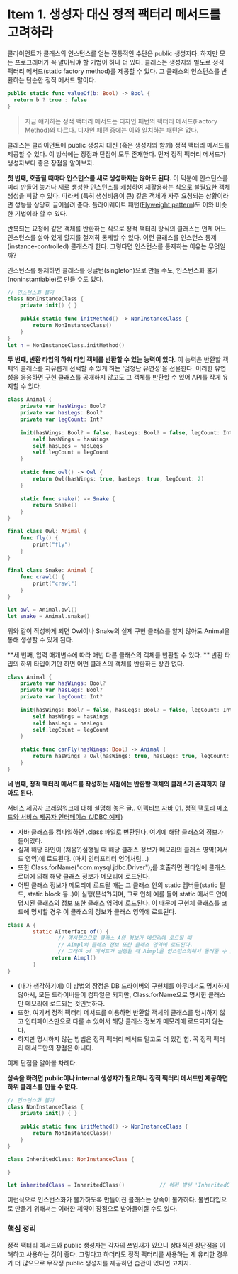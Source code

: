 # Item 1. 생성자 대신 정적 팩터리 메서드를 고려하라

클라이언트가 클래스의 인스턴스를 얻는 전통적인 수단은 public 생성자다. 하지만 모든 프로그래머가 꼭 알아둬야 할 기법이 하나 더 있다. 클래스는 생성자와 별도로 정적 팩터리 메서드(static factory method)를 제공할 수 있다. 그 클래스의 인스턴스를 반환하는 단순한 정적 메서드 말이다. 

```swift
public static func valueOf(b: Bool) -> Bool {
  return b ? true : false
}
```

> 지금 얘기하는 정적 팩터리 메서드는 디자인 패턴의 팩터리 메서드(Factory Method)와 다르다. 디자인 패턴 중에는 이와 일치하는 패턴은 없다.

클래스는 클라이언트에 public 생성자 대신 (혹은 생성자와 함께) 정적 팩터리 메서드를 제공할 수 있다. 이 방식에는 장점과 단점이 모두 존재한다. 먼저 정적 팩터리 메서드가 생성자보다 좋은 장점을 알아보자.



**첫 번째, 호출될 때마다 인스턴스를 새로 생성하지는 않아도 된다.** 이 덕분에 인스턴스를 미리 만들어 놓거나 새로 생성한 인스턴스를 캐싱하여 재활용하는 식으로 불필요한 객체 생성을 피할 수 있다. 따라서 (특히 생성비용이 큰) 같은 객체가 자주 요청되는 상황이라면 성능을 상당히 끌어올려 준다. 플라이웨이트 패턴([Flyweight pattern](https://ko.wikipedia.org/wiki/플라이웨이트_패턴))도 이와 비슷한 기법이라 할 수 있다.

반복되는 요청에 같은 객체를 반환하는 식으로 정적 팩터리 방식의 클래스는 언제 어느 인스턴스를 살아 있게 할지를 철저히 통제할 수 있다. 이런 클래스를 인스턴스 통제(instance-controlled) 클래스라 한다. 그렇다면 인스턴스를 통제하는 이유는 무엇일까? 

인스턴스를 통제하면 클래스를 싱글턴(singleton)으로 만들 수도, 인스턴스화 불가(noninstantiable)로 만들 수도 있다. 

```swift
// 인스턴스화 불가
class NonInstanceClass {
    private init() { }
    
    public static func initMethod() -> NonInstanceClass {
        return NonInstanceClass()
    }
}
let n = NonInstanceClass.initMethod()
```



**두 번째, 반환 타입의 하위 타입 객체를 반환할 수 있는 능력이 있다.** 이 능력은 반환할 객체의 클래스를 자유롭게 선택할 수 있게 하는 '엄청난 유연성'을 선물한다. 이러한 유연성을 응용하면 구현 클래스를 공개하지 않고도 그 객체를 반환할 수 있어 API를 작게 유지할 수 있다. 

```swift
class Animal {
    private var hasWings: Bool?
    private var hasLegs: Bool?
    private var legCount: Int?
    
    init(hasWings: Bool? = false, hasLegs: Bool? = false, legCount: Int? = nil) {
        self.hasWings = hasWings
        self.hasLegs = hasLegs
        self.legCount = legCount
    }
    
    static func owl() -> Owl {
        return Owl(hasWings: true, hasLegs: true, legCount: 2)
    }
    
    static func snake() -> Snake {
        return Snake()
    }
}

final class Owl: Animal {
    func fly() {
        print("fly")
    }
}

final class Snake: Animal {
    func crawl() {
        print("crawl")
    }
}

let owl = Animal.owl()
let snake = Animal.snake()
```

위와 같이 작성하게 되면 Owl이나 Snake의 실제 구현 클래스를 알지 않아도 Animal을 통해 생성할 수 있게 된다. 



**세 번째, 입력 매개변수에 따라 매번 다른 클래스의 객체를 반환할 수 있다. ** 반환 타입의 하위 타입이기만 하면 어떤 클래스의 객체를 반환하든 상관 없다. 

```swift
class Animal {
    private var hasWings: Bool?
    private var hasLegs: Bool?
    private var legCount: Int?
    
    init(hasWings: Bool? = false, hasLegs: Bool? = false, legCount: Int? = nil) {
        self.hasWings = hasWings
        self.hasLegs = hasLegs
        self.legCount = legCount
    }
    
    static func canFly(hasWings: Bool) -> Animal {
        return hasWings ? Owl(hasWings: true, hasLegs: true, legCount: 2) : Snake()
    }
}
```



**네 번째, 정적 팩터리 메서드를 작성하는 시점에는 반환할 객체의 클래스가 존재하지 않아도 된다.**

서비스 제공자 프레임워크에 대해 설명해 놓은 글..
[이펙티브 자바 01. 정적 팩토리 메소드와 서비스 제공자 인터페이스 (JDBC 예제)](https://plposer.tistory.com/61)

- 자바 클래스를 컴파일하면 .class 파일로 변환된다. 여기에 해당 클래스의 정보가 들어있다.
- 실제 해당 라인이 (처음?)실행될 때 해당 클래스 정보가 메모리의 클래스 영역(메서드 영역)에 로드된다. (마치 인터프리터 언어처럼...)
- 또한 Class.forName("com.mysql.jdbc.Driver");를 호출하면 런타임에 클래스 로더에 의해 해당 클래스 정보가 메모리에 로드된다.
- 어떤 클래스 정보가 메모리에 로드될 때는 그 클래스 안의 static 멤버들(static 필드, static block 등..)이 실행(분석?)되며, 그로 인해 예를 들어 static 메서드 안에 명시된 클래스의 정보 또한 클래스 영역에 로드된다. 이 때문에 구현체 클래스를 코드에 명시할 경우 이 클래스의 정보가 클래스 영역에 로드된다.

```java
class A {
		static AInterface of() {
				// 명시했으므로 클래스 A의 정보가 메모리에 로드될 때
				// Aimpl의 클래스 정보 또한 클래스 영역에 로드된다.
				// 그래야 of 메서드가 실행될 때 Aimpl을 인스턴스화해서 돌려줄 수 있으니까..
			  return Aimpl()
		}
}
```

- (내가 생각하기에) 이 방법의 장점은 DB 드라이버의 구현체를 아무데서도 명시하지 않아서, 모든 드라이버들이 컴파일은 되지만, Class.forName으로 명시한 클래스만 메모리에 로드되는 것인듯하다.
- 또한, 여기서 정적 팩터리 메서드를 이용하면 반환할 객체의 클래스를 명시하지 않고 인터페이스만으로 다룰 수 있어서 해당 클래스 정보가 메모리에 로드되지 않는다.
- 하지만 명시하지 않는 방법은 정적 팩터리 메서드 말고도 더 있긴 함. 꼭 정적 팩터리 메서드만의 장점은 아니다.



이제 단점을 알아볼 차례다.

**상속을 하려면 public이나 internal 생성자가 필요하니 정적 팩터리 메서드만 제공하면 하위 클래스를 만들 수 없다.**

```swift
// 인스턴스화 불가
class NonInstanceClass {
    private init() { }
    
    public static func initMethod() -> NonInstanceClass {
        return NonInstanceClass()
    }
}

class InheritedClass: NonInstanceClass {
  
}

let inheritedClass = InheritedClass()			// 에러 발생 'InheritedClass' cannot be constructed because it has no accessible initializers
```

이런식으로 인스턴스화가 불가하도록 만들어진 클래스는 상속이 불가하다. 불변타입으로 만들기 위해서는 이러한 제약이 장점으로 받아들여질 수도 있다. 



### 핵심 정리

정적 팩터리 메서드와 public 생성자는 각자의 쓰임새가 있으니 상대적인 장단점을 이해하고 사용하는 것이 좋다. 그렇다고 하더라도 정적 팩터리를 사용하는 게 유리한 경우가 더 많으므로 무작정 public 생성자를 제공하던 습관이 있다면 고치자.